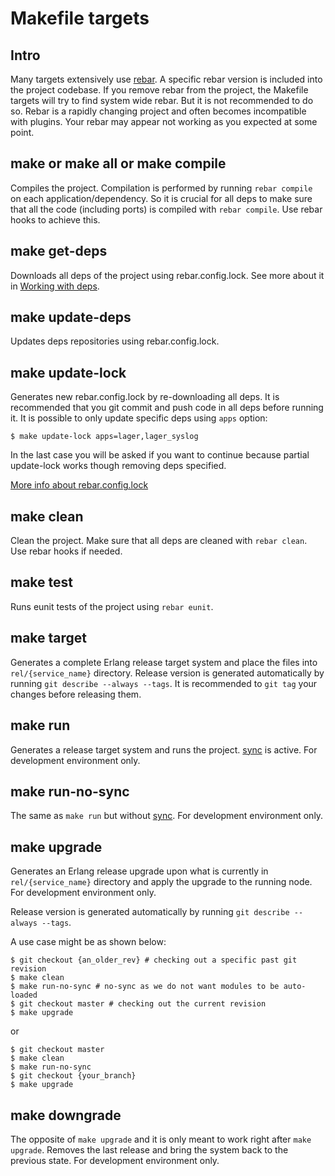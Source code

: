 # Makefile targets


## Intro

Many targets extensively use [rebar](https://github.com/rebar/rebar).
A specific rebar version is included into the project codebase.
If you remove rebar from the project, the Makefile targets will try
to find system wide rebar. But it is not recommended to do so.
Rebar is a rapidly changing project and often becomes incompatible with
plugins. Your rebar may appear not working as you expected at some point.


## make or make all or make compile

Compiles the project. Compilation is performed by running `rebar compile`
on each application/dependency.
So it is crucial for all deps to make sure that all the code (including ports)
is compiled with `rebar compile`. Use rebar hooks to achieve this.


## make get-deps

Downloads all deps of the project using rebar.config.lock. See more
about it in [Working with deps](DEPS.md).


## make update-deps

Updates deps repositories using rebar.config.lock.


## make update-lock

Generates new rebar.config.lock by re-downloading all deps.
It is recommended that you git commit and push code in all deps
before running it.
It is possible to only update specific deps using `apps` option:

    $ make update-lock apps=lager,lager_syslog

In the last case you will be asked if you want to continue because partial
update-lock works though removing deps specified.

[More info about rebar.config.lock](DEPS.md)


## make clean

Clean the project. Make sure that all deps are cleaned with `rebar clean`.
Use rebar hooks if needed.


## make test

Runs eunit tests of the project using `rebar eunit`.


## make target

Generates a complete Erlang release target system and place the files
into `rel/{service_name}` directory.
Release version is generated automatically by running
`git describe --always --tags`. It is recommended to `git tag` your
changes before releasing them.


## make run

Generates a release target system and runs the project.
[sync](DEV.md#changing-code) is active.  For development environment only.


## make run-no-sync

The same as `make run` but without [sync](DEV.md#changing-code).
For development environment only.


## make upgrade

Generates an Erlang release upgrade upon what is currently in
`rel/{service_name}` directory and apply the upgrade
to the running node. For development environment only.

Release version is generated automatically by running
`git describe --always --tags`.

A use case might be as shown below:

    $ git checkout {an_older_rev} # checking out a specific past git revision
    $ make clean
    $ make run-no-sync # no-sync as we do not want modules to be auto-loaded
    $ git checkout master # checking out the current revision
    $ make upgrade

or

    $ git checkout master
    $ make clean
    $ make run-no-sync
    $ git checkout {your_branch}
    $ make upgrade

## make downgrade

The opposite of `make upgrade` and it is only meant to work right
after `make upgrade`. Removes the last release and bring the system back
to the previous state. For development environment only.
